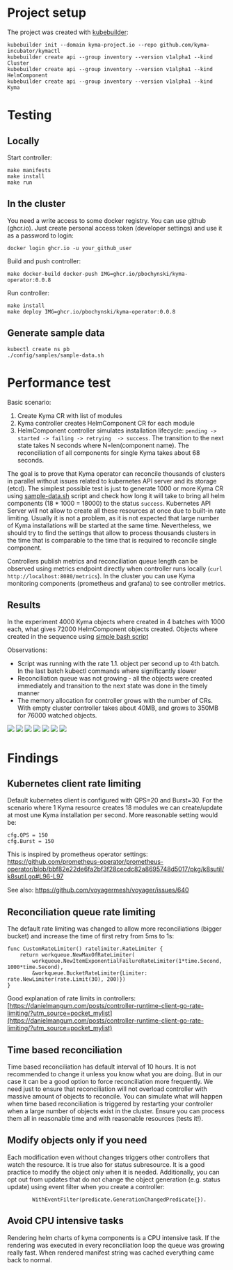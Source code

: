 # Project setup

The project was created with [kubebuilder](https://github.com/kubernetes-sigs/kubebuilder):

```
kubebuilder init --domain kyma-project.io --repo github.com/kyma-incubator/kymactl
kubebuilder create api --group inventory --version v1alpha1 --kind Cluster
kubebuilder create api --group inventory --version v1alpha1 --kind HelmComponent
kubebuilder create api --group inventory --version v1alpha1 --kind Kyma
```

# Testing

## Locally

Start controller:
```
make manifests
make install 
make run
```

## In the cluster

You need a write access to some docker registry. You can use github (ghcr.io). Just create personal access token (developer settings) and use it as a password to login:
```
docker login ghcr.io -u your_github_user 
```
Build and push controller:
```
make docker-build docker-push IMG=ghcr.io/pbochynski/kyma-operator:0.0.8
```

Run controller:
```
make install 
make deploy IMG=ghcr.io/pbochynski/kyma-operator:0.0.8
```

## Generate sample data

```
kubectl create ns pb
./config/samples/sample-data.sh
```

# Performance test

Basic scenario:

1. Create Kyma CR with list of modules
2. Kyma controller creates HelmComponent CR for each module
3. HelmComponent controller simulates installation lifecycle: `pending -> started -> failing -> retrying  -> success`. The transition to the next state takes N seconds where N=len(component name). The reconciliation of all components for single Kyma takes about 68 seconds.

The goal is to prove that Kyma operator can reconcile thousands of clusters in parallel without issues related to kubernetes API server and its storage (etcd). The simplest possible test is just to generate 1000 or more Kyma CR using [sample-data.sh](./config/samples/sample-data.sh) script and check how long it will take to bring all helm components (18 * 1000 = 18000) to the status `success`. 
Kubernetes API Server will not allow to create all these resources at once due to built-in rate limiting. Usually it is not a problem, as it is not expected that large number of Kyma installations will be started at the same time. Nevertheless, we should try to find the settings that allow to process thousands clusters in the time that is comparable to the time that is required to reconcile single component.

Controllers publish metrics and reconciliation queue length can be observed using metrics endpoint directly when controller runs locally (`curl http://localhost:8080/metrics`). In the cluster you can use Kyma monitoring components (prometheus and grafana) to see controller metrics.

## Results
In the experiment 4000 Kyma objects where created in 4 batches with 1000 each, what gives 72000 HelmComponent objects created.
Objects where created in the sequence using [simple bash script](./config/samples/sample-data.sh)

Observations:
- Script was running with the rate 1.1. object per second up to 4th batch. In the last batch kubectl commands where significantly slower
- Reconciliation queue was not growing - all the objects were created immediately and transition to the next state was done in the timely manner
- The memory allocation for controller grows with the number of CRs. With empty cluster controller takes about 40MB, and grows to 350MB for 76000 watched objects.

![](./assets/controller-runtime.png)
![](./assets/controller-pod.png)
![](./assets/controller-golang.png)
![](./assets/apiserver-req-resp.png)
![](./assets/apiserver-rates.png)
![](./assets/apiserver-storage.png)
![](./assets/apiserver-watches.png)

# Findings
## Kubernetes client rate limiting

Default kubernetes client is configured with QPS=20 and Burst=30. For the scenario where 1 Kyma resource creates 18 modules we can create/update at most une Kyma installation per second. More reasonable setting would be:

```
cfg.QPS = 150
cfg.Burst = 150
```

This is inspired by prometheus operator settings:
https://github.com/prometheus-operator/prometheus-operator/blob/bbf82e22de6fa2bf3f28cecdc82a8695748d5017/pkg/k8sutil/k8sutil.go#L96-L97

See also: https://github.com/voyagermesh/voyager/issues/640

## Reconciliation queue rate limiting

The default rate limiting was changed to allow more reconciliations (bigger bucket) and increase the time of first retry from 5ms to 1s:

```
func CustomRateLimiter() ratelimiter.RateLimiter {
	return workqueue.NewMaxOfRateLimiter(
		workqueue.NewItemExponentialFailureRateLimiter(1*time.Second, 1000*time.Second),
		&workqueue.BucketRateLimiter{Limiter: rate.NewLimiter(rate.Limit(30), 200)})
}
```
Good explanation of rate limits in controllers: [https://danielmangum.com/posts/controller-runtime-client-go-rate-limiting/?utm_source=pocket_mylist](https://danielmangum.com/posts/controller-runtime-client-go-rate-limiting/?utm_source=pocket_mylist)

## Time based reconciliation

Time based reconciliation has default interval of 10 hours. It is not recommended to change it unless you know what you are doing. But in our case it can be a good option to force reconciliation more frequently. We need just to ensure that reconciliation will not overload controller with massive amount of objects to reconcile. You can simulate what will happen when time based reconciliation is triggered by restarting your controller when a large number of objects exist in the cluster. Ensure you can process them all in reasonable time and with reasonable resources (tests it!).
## Modify objects only if you need

Each modification even without changes triggers other controllers that watch the resource. It is true also for status subresource. It is a good practice to modify the object only when it is needed. Additionally, you can opt out from updates that do not change the object generation (e.g. status update) using event filter when you create a controller:
```
		WithEventFilter(predicate.GenerationChangedPredicate{}).
```
## Avoid CPU intensive tasks 

Rendering helm charts of kyma components is a CPU intensive task. If the rendering was executed in every reconciliation loop the queue was growing really fast. When rendered manifest string was cached everything came back to normal. 


